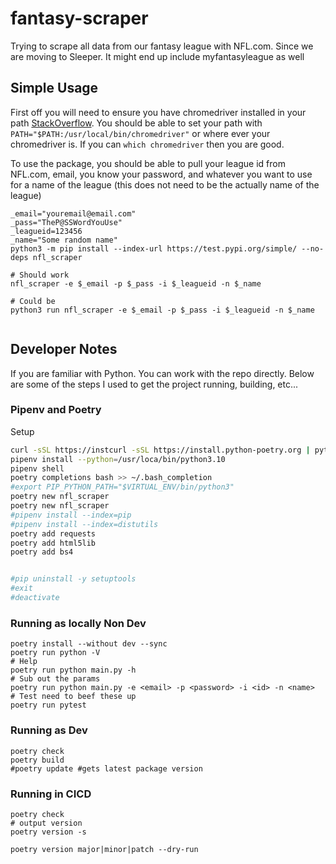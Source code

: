 # fantasy-scraper
Trying to scrape all data from our fantasy league with NFL.com. Since we are moving to Sleeper. It might end up include myfantasyleague as well

## Simple Usage

First off you will need to ensure you have chromedriver installed in your path [StackOverflow](https://stackoverflow.com/a/40556092/1248536).
You should be able to set your path with `PATH="$PATH:/usr/local/bin/chromedriver"` or where ever your chromedriver is. If you
can `which chromedriver` then you are good.


To use the package, you should be able to pull your league id from NFL.com, email, you know your password, and whatever you want to use for a name of the
league (this does not need to be the actually name of the league)

```shell
_email="youremail@email.com"
_pass="TheP@SSWordYouUse"
_leagueid=123456
_name="Some random name"
python3 -m pip install --index-url https://test.pypi.org/simple/ --no-deps nfl_scraper

# Should work
nfl_scraper -e $_email -p $_pass -i $_leagueid -n $_name

# Could be
python3 run nfl_scraper -e $_email -p $_pass -i $_leagueid -n $_name


```
## Developer Notes

If you are familiar with Python. You can work with the repo directly. Below are some of the steps I used to get the project running, building, etc...


### Pipenv and Poetry

Setup

```bash
curl -sSL https://instcurl -sSL https://install.python-poetry.org | python3 -
pipenv install --python=/usr/loca/bin/python3.10
pipenv shell
poetry completions bash >> ~/.bash_completion
#export PIP_PYTHON_PATH="$VIRTUAL_ENV/bin/python3"
poetry new nfl_scraper
poetry new nfl_scraper
#pipenv install --index=pip
#pipenv install --index=distutils
poetry add requests
poetry add html5lib
poetry add bs4


#pip uninstall -y setuptools
#exit
#deactivate 
```

### Running as locally Non Dev

```shell
poetry install --without dev --sync
poetry run python -V
# Help
poetry run python main.py -h 
# Sub out the params
poetry run python main.py -e <email> -p <password> -i <id> -n <name>
# Test need to beef these up
poetry run pytest
```

### Running as Dev

```shell
poetry check
poetry build
#poetry update #gets latest package version

```

### Running in CICD

```shell
poetry check
# output version
poetry version -s

poetry version major|minor|patch --dry-run
```

